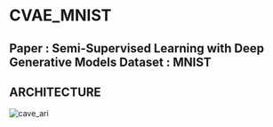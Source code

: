 # CVAE_MNIST

Paper   : Semi-Supervised Learning with Deep Generative Models
 Dataset : MNIST
----------------------------------------------------------------------

ARCHITECTURE
-------------------------------------------------------------------
![cave_ari](https://user-images.githubusercontent.com/19617361/39619985-9a761a40-4fc4-11e8-86e0-215a76007d49.png)
